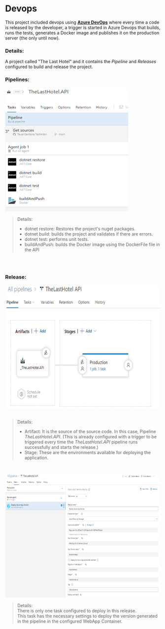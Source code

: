 # Devops
This project included devops using **[Azure DevOps](https://azure.microsoft.com/pt-br/services/devops/)** where every time a code is released by the developer, a trigger is started in Azure Devops that builds, runs the tests, generates a Docker image and publishes it on the production server (the only until now).

### Details:
A project called "The Last Hotel" and it contains the *Pipeline* and *Releases* configured to build and release the project.

### **Pipelines**:
<img src="../Images/../Doc/Images/devops_pipeline.png" alt="DevOps Pipeline1" width="400" height="400"/><br />

> Details:
> * dotnet restore: Restores the project's nuget packages.
> * dotnet build: builds the project and validates if there are errors.
> * dotnet test: performs unit tests.
> * buildAndPush: builds the Docker image using the DockerFile file in the API
<br/>
<br/>

### **Release**:
<img src="../Images/../Doc/Images/devops_release.png" alt="DevOps Pipeline2" width="700" height="400"/><br /><br />

> Details:
> * Artifact: It is the source of the source code. In this case, Pipeline *TheLastHotel.API*. (This is already configured with a trigger to be triggered every time the *TheLastHotel.API* pipeline runs successfully and starts the release.)
> * Stage: These are the environments available for deploying the application.

<br />

<img src="../Images/../Doc/Images/devops_pipelineDetails.png" alt="DevOps Pipeline3" width="800" height="400"/><br />

> Details:<br>
> There is only one task configured to deploy in this release.   
> This task has the necessary settings to deploy the version generated in the pipeline in the configured WebApp Container.